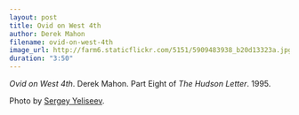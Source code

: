 ```yaml
---
layout: post
title: Ovid on West 4th
author: Derek Mahon
filename: ovid-on-west-4th
image_url: http://farm6.staticflickr.com/5151/5909483938_b20d13323a.jpg
duration: "3:50"
---
```


_Ovid on West 4th_.  Derek Mahon.  Part Eight of _The Hudson Letter_.  1995.

Photo by [Sergey Yeliseev](http://www.flickr.com/photos/yeliseev/5909483938/).
